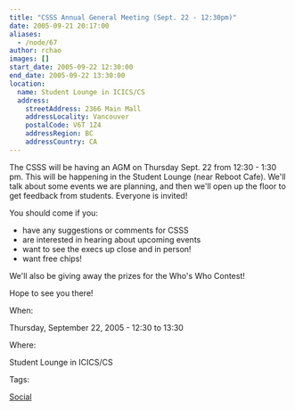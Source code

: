 ```yaml
---
title: "CSSS Annual General Meeting (Sept. 22 - 12:30pm)"
date: 2005-09-21 20:17:00
aliases:
  - /node/67
author: rchao
images: []
start_date: 2005-09-22 12:30:00
end_date: 2005-09-22 13:30:00
location:
  name: Student Lounge in ICICS/CS
  address:
    streetAddress: 2366 Main Mall
    addressLocality: Vancouver
    postalCode: V6T 1Z4
    addressRegion: BC
    addressCountry: CA
---
```


The CSSS will be having an AGM on Thursday Sept. 22 from 12:30 - 1:30 pm. This will be happening in the Student Lounge (near Reboot Cafe). We'll talk about some events we are planning, and then we'll open up the floor to get feedback from students. Everyone is invited!

You should come if you:
- have any suggestions or comments for CSSS
- are interested in hearing about upcoming events
- want to see the execs up close and in person!
- want free chips!

We'll also be giving away the prizes for the Who's Who Contest!

Hope to see you there!

When: 

Thursday, September 22, 2005 - 12:30 to 13:30

Where: 

Student Lounge in ICICS/CS

Tags: 

[Social](/social)
